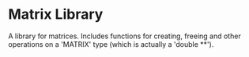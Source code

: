 # Matrix Library

A library for matrices.
Includes functions for creating, freeing and other operations on a 'MATRIX' type (which is actually a 'double **').

